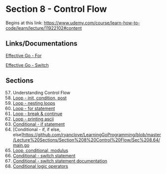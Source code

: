 # Section 8 - Control Flow

Begins at this link: https://www.udemy.com/course/learn-how-to-code/learn/lecture/11922102#content

## Links/Documentations

[Effective Go - For](https://go.dev/doc/effective_go#for)

[Effective Go - Switch](https://go.dev/doc/effective_go#switch)

## Sections

57. Understanding Control Flow
58. [Loop - init, condition, post](https://github.com/ryanclove/LearningGoProgramming/blob/master/Lecture%20Sections/Section%208%20Control%20Flow/Sec%208.58/main.go)
59. [Loop - nesting loops](https://github.com/ryanclove/LearningGoProgramming/blob/master/Lecture%20Sections/Section%208%20Control%20Flow/Sec%208.59/main.go)
60. [Loop - for statement](https://github.com/ryanclove/LearningGoProgramming/blob/master/Lecture%20Sections/Section%208%20Control%20Flow/Sec%208.60/main.go)
61. [Loop - break & continue](https://github.com/ryanclove/LearningGoProgramming/blob/master/Lecture%20Sections/Section%208%20Control%20Flow/Sec%208.61/main.go)
62. [Loop - printing ascii](https://github.com/ryanclove/LearningGoProgramming/blob/master/Lecture%20Sections/Section%208%20Control%20Flow/Sec%208.62/main.go)
63. [Conditional - if statement](https://github.com/ryanclove/LearningGoProgramming/blob/master/Lecture%20Sections/Section%208%20Control%20Flow/Sec%208.63/main.go)
64. [Conditional - if, if else, else]https://github.com/ryanclove/LearningGoProgramming/blob/master/Lecture%20Sections/Section%208%20Control%20Flow/Sec%208.64/main.go
65. [Loop, conditional, modulus](https://github.com/ryanclove/LearningGoProgramming/blob/master/Lecture%20Sections/Section%208%20Control%20Flow/Sec%208.65/main.go)
66. [Conditional - switch statement](https://github.com/ryanclove/LearningGoProgramming/blob/master/Lecture%20Sections/Section%208%20Control%20Flow/Sec%208.66/main.go)
67. [Conditional - switch statement documentation](https://github.com/ryanclove/LearningGoProgramming/blob/master/Lecture%20Sections/Section%208%20Control%20Flow/Sec%208.67/main.go)
68. [Conditional logic operators](https://github.com/ryanclove/LearningGoProgramming/blob/master/Lecture%20Sections/Section%208%20Control%20Flow/Sec%208.68/main.go)